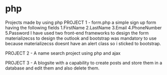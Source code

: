 # php
Projects made by using php
    PROJECT 1 - form.php
          a simple sign up form having the following fields
          1.FirstName
          2.LastName
          3.Email
          4.PhoneNumber
          5.Password
          I have used two front-end frameworks to design the form materializecss to design the outlook and bootstrap was mandatory to use because materializecss            doesnt have 
          an alert class so i sticked to bootstrap.
          
   PROJECT 2 - A name search project using php and ajax
   
   PROJECT 3 - A blogsite with a capability to create posts and store them in a database and edit them and also delete them.

